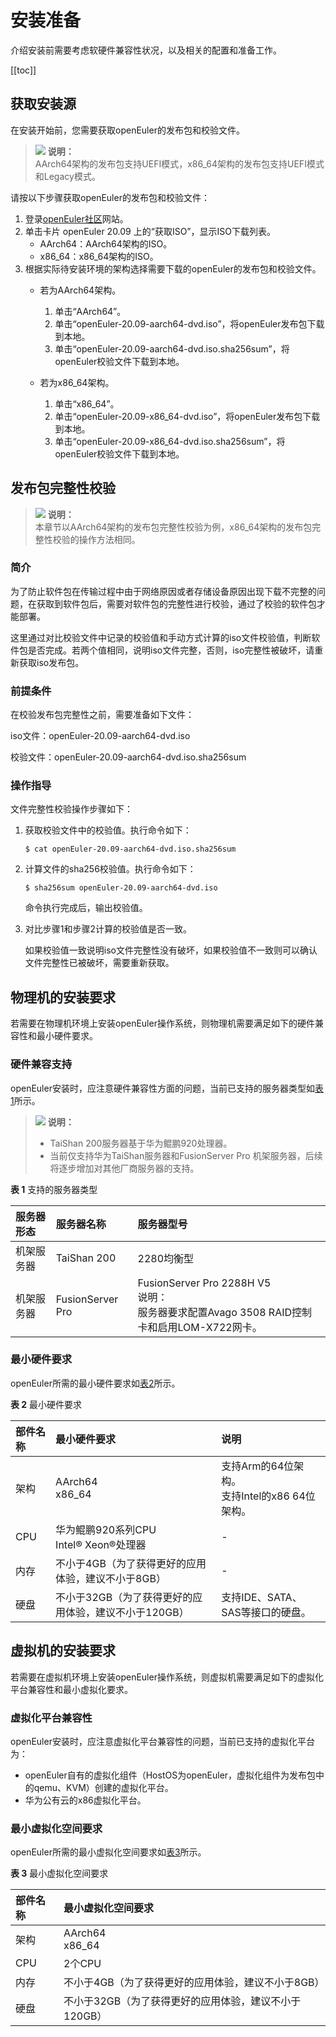 # 安装准备

介绍安装前需要考虑软硬件兼容性状况，以及相关的配置和准备工作。

[[toc]]

## 获取安装源

在安装开始前，您需要获取openEuler的发布包和校验文件。

> ![](./public_sys-resources/icon-note.gif) **说明：**   
> AArch64架构的发布包支持UEFI模式，x86\_64架构的发布包支持UEFI模式和Legacy模式。

请按以下步骤获取openEuler的发布包和校验文件：

1.  登录[openEuler社区](https://openeuler.org/zh/download/)网站。
2.  单击卡片 openEuler 20.09 上的“获取ISO”，显示ISO下载列表。
    -   AArch64：AArch64架构的ISO。
	-   x86\_64：x86\_64架构的ISO。
3.  根据实际待安装环境的架构选择需要下载的openEuler的发布包和校验文件。
    -   若为AArch64架构。
        1.  单击“AArch64”。
        2.  单击“openEuler-20.09-aarch64-dvd.iso”，将openEuler发布包下载到本地。
        3.  单击“openEuler-20.09-aarch64-dvd.iso.sha256sum”，将openEuler校验文件下载到本地。

    -   若为x86\_64架构。
        1.  单击“x86\_64”。
        2.  单击“openEuler-20.09-x86\_64-dvd.iso”，将openEuler发布包下载到本地。
        3.  单击“openEuler-20.09-x86\_64-dvd.iso.sha256sum”，将openEuler校验文件下载到本地。

## 发布包完整性校验

>![](./public_sys-resources/icon-note.gif) **说明：**   
>本章节以AArch64架构的发布包完整性校验为例，x86\_64架构的发布包完整性校验的操作方法相同。   

### 简介

为了防止软件包在传输过程中由于网络原因或者存储设备原因出现下载不完整的问题，在获取到软件包后，需要对软件包的完整性进行校验，通过了校验的软件包才能部署。

这里通过对比校验文件中记录的校验值和手动方式计算的iso文件校验值，判断软件包是否完成。若两个值相同，说明iso文件完整，否则，iso完整性被破坏，请重新获取iso发布包。

### 前提条件

在校验发布包完整性之前，需要准备如下文件：

iso文件：openEuler-20.09-aarch64-dvd.iso

校验文件：openEuler-20.09-aarch64-dvd.iso.sha256sum

### 操作指导

文件完整性校验操作步骤如下：

1.  获取校验文件中的校验值。执行命令如下：

    ```
    $ cat openEuler-20.09-aarch64-dvd.iso.sha256sum 
    ```

2.  计算文件的sha256校验值。执行命令如下：

    ```
    $ sha256sum openEuler-20.09-aarch64-dvd.iso
    ```

    命令执行完成后，输出校验值。

3.  对比步骤1和步骤2计算的校验值是否一致。

    如果校验值一致说明iso文件完整性没有破坏，如果校验值不一致则可以确认文件完整性已被破坏，需要重新获取。

## 物理机的安装要求

若需要在物理机环境上安装openEuler操作系统，则物理机需要满足如下的硬件兼容性和最小硬件要求。

### 硬件兼容支持

openEuler安装时，应注意硬件兼容性方面的问题，当前已支持的服务器类型如[表1](#table14948632047)所示。

>![](./public_sys-resources/icon-note.gif) **说明：**   
>
>-   TaiShan 200服务器基于华为鲲鹏920处理器。  
>-   当前仅支持华为TaiShan服务器和FusionServer Pro 机架服务器，后续将逐步增加对其他厂商服务器的支持。  

**表 1**  支持的服务器类型

|  服务器形态   |服务器名称  |服务器型号 |
|:---  |:----  |:----  |
| 机架服务器 | TaiShan 200 | 2280均衡型 |
| 机架服务器 | FusionServer Pro | FusionServer Pro 2288H V5<br/>说明：<br/>服务器要求配置Avago 3508 RAID控制卡和启用LOM-X722网卡。 |


### 最小硬件要求

openEuler所需的最小硬件要求如[表2](#tff48b99c9bf24b84bb602c53229e2541)所示。

**表 2**  最小硬件要求

|  部件名称   | 最小硬件要求  |说明 |
|:---  |:----  |:----  |
| 架构 | AArch64<br/> x86_64|支持Arm的64位架构。<br/>支持Intel的x86 64位架构。 |
| CPU | 华为鲲鹏920系列CPU<br/>Intel® Xeon®处理器|- |
| 内存 | 不小于4GB（为了获得更好的应用体验，建议不小于8GB）|- |
| 硬盘 | 不小于32GB（为了获得更好的应用体验，建议不小于120GB）|支持IDE、SATA、SAS等接口的硬盘。 |

## 虚拟机的安装要求

若需要在虚拟机环境上安装openEuler操作系统，则虚拟机需要满足如下的虚拟化平台兼容性和最小虚拟化要求。

### 虚拟化平台兼容性

openEuler安装时，应注意虚拟化平台兼容性的问题，当前已支持的虚拟化平台为：

-   openEuler自有的虚拟化组件（HostOS为openEuler，虚拟化组件为发布包中的qemu、KVM）创建的虚拟化平台。
-   华为公有云的x86虚拟化平台。

### 最小虚拟化空间要求

openEuler所需的最小虚拟化空间要求如[表3](#tff48b99c9bf24b84bb602c53229e2541)所示。

**表 3**  最小虚拟化空间要求

|  部件名称   | 最小虚拟化空间要求  |
|:---  |:----  |
| 架构 | AArch64<br/> x86_64|
| CPU | 2个CPU|
| 内存 | 不小于4GB（为了获得更好的应用体验，建议不小于8GB）|
| 硬盘 | 不小于32GB（为了获得更好的应用体验，建议不小于120GB）|

